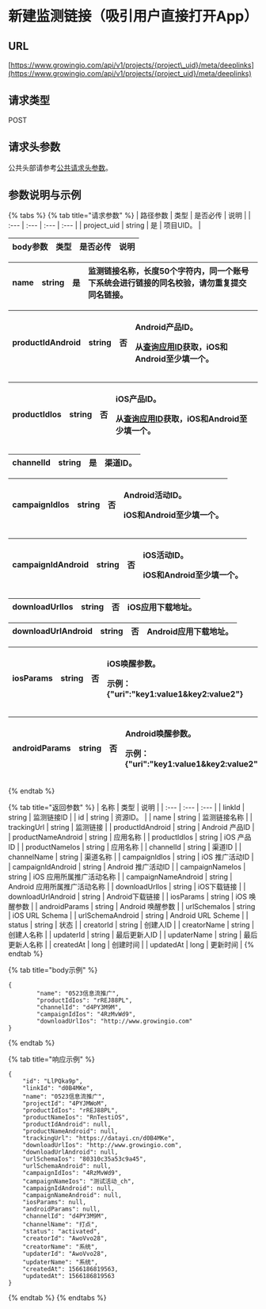 # 新建监测链接（吸引用户直接打开App）

## URL

[https://www.growingio.com/api/v1/projects/{project\_uid}/meta/deeplinks](https://www.growingio.com/api/v1/projects/{project_uid}/meta/deeplinks)

## 请求类型

POST

## 请求头参数

公共头部请参考[公共请求头参数](../../authenticate.md)。

## 参数说明与示例

{% tabs %}
{% tab title="请求参数" %}
| 路径参数 | 类型 | 是否必传 | 说明 |
| :--- | :--- | :--- | :--- |
| project\_uid | string | 是 | 项目UID。 |

| body参数 | 类型 | 是否必传 | 说明 |
| :--- | :--- | :--- | :--- |


| name | string | 是 | 监测链接名称，长度50个字符内，同一个账号下系统会进行链接的同名校验，请勿重复提交同名链接。 |
| :--- | :--- | :--- | :--- |


<table>
  <thead>
    <tr>
      <th style="text-align:left">productIdAndroid</th>
      <th style="text-align:left">string</th>
      <th style="text-align:left">&#x5426;</th>
      <th style="text-align:left">
        <p>Android&#x4EA7;&#x54C1;ID&#x3002;</p>
        <p>&#x4ECE;<a href="https://app.gitbook.com/@help-1/s/doc/~/edit/drafts/-LpD4UbAD2BQKUq6Kf4L/untitled/api-can-kao/guang-gao-jian-ce-lian-jie-chuang-jian-fu-wu-api/jie-kou-ding-yi/cha-xun-ying-yong-id">&#x67E5;&#x8BE2;&#x5E94;&#x7528;ID</a>&#x83B7;&#x53D6;&#xFF0C;iOS&#x548C;Android&#x81F3;&#x5C11;&#x586B;&#x4E00;&#x4E2A;&#x3002;</p>
      </th>
    </tr>
  </thead>
  <tbody></tbody>
</table>

<table>
  <thead>
    <tr>
      <th style="text-align:left">productIdIos</th>
      <th style="text-align:left">string</th>
      <th style="text-align:left">&#x5426;</th>
      <th style="text-align:left">
        <p>iOS&#x4EA7;&#x54C1;ID&#x3002;</p>
        <p>&#x4ECE;<a href="https://app.gitbook.com/@help-1/s/doc/~/edit/drafts/-LpD4UbAD2BQKUq6Kf4L/untitled/api-can-kao/guang-gao-jian-ce-lian-jie-chuang-jian-fu-wu-api/jie-kou-ding-yi/cha-xun-ying-yong-id">&#x67E5;&#x8BE2;&#x5E94;&#x7528;ID</a>&#x83B7;&#x53D6;&#xFF0C;iOS&#x548C;Android&#x81F3;&#x5C11;&#x586B;&#x4E00;&#x4E2A;&#x3002;</p>
      </th>
    </tr>
  </thead>
  <tbody></tbody>
</table>

| channelId | string | 是 | 渠道ID。 |
| :--- | :--- | :--- | :--- |


<table>
  <thead>
    <tr>
      <th style="text-align:left">campaignIdIos</th>
      <th style="text-align:left">string</th>
      <th style="text-align:left">&#x5426;</th>
      <th style="text-align:left">
        <p>Android&#x6D3B;&#x52A8;ID&#x3002;</p>
        <p>iOS&#x548C;Android&#x81F3;&#x5C11;&#x586B;&#x4E00;&#x4E2A;&#x3002;</p>
      </th>
    </tr>
  </thead>
  <tbody></tbody>
</table>

<table>
  <thead>
    <tr>
      <th style="text-align:left">campaignIdAndroid</th>
      <th style="text-align:left">string</th>
      <th style="text-align:left">&#x5426;</th>
      <th style="text-align:left">
        <p>iOS&#x6D3B;&#x52A8;ID&#x3002;</p>
        <p>iOS&#x548C;Android&#x81F3;&#x5C11;&#x586B;&#x4E00;&#x4E2A;&#x3002;</p>
      </th>
    </tr>
  </thead>
  <tbody></tbody>
</table>

| downloadUrlIos | string | 否 | iOS应用下载地址。 |
| :--- | :--- | :--- | :--- |


| downloadUrlAndroid | string | 否 | Android应用下载地址。 |
| :--- | :--- | :--- | :--- |


<table>
  <thead>
    <tr>
      <th style="text-align:left">iosParams</th>
      <th style="text-align:left">string</th>
      <th style="text-align:left">&#x5426;</th>
      <th style="text-align:left">
        <p>iOS&#x5524;&#x9192;&#x53C2;&#x6570;&#x3002;</p>
        <p>&#x793A;&#x4F8B;&#xFF1A;{&quot;uri&quot;:&quot;key1:value1&amp;key2:value2&quot;}</p>
      </th>
    </tr>
  </thead>
  <tbody></tbody>
</table>

<table>
  <thead>
    <tr>
      <th style="text-align:left">androidParams</th>
      <th style="text-align:left">string</th>
      <th style="text-align:left">&#x5426;</th>
      <th style="text-align:left">
        <p>Android&#x5524;&#x9192;&#x53C2;&#x6570;&#x3002;</p>
        <p>&#x793A;&#x4F8B;&#xFF1A;{&quot;uri&quot;:&quot;key1:value1&amp;key2:value2&quot;}</p>
      </th>
    </tr>
  </thead>
  <tbody></tbody>
</table>
{% endtab %}

{% tab title="返回参数" %}
| 名称 | 类型 | 说明 |
| :--- | :--- | :--- |
| linkId | string | 监测链接ID |
| id | string | 资源ID。 |
| name | string | 监测链接名称 |
| trackingUrl | string | 监测链接 |
| productIdAndroid | string | Android 产品ID |
| productNameAndroid | string | 应用名称 |
| productIdIos | string | iOS 产品ID |
| productNameIos | string | 应用名称 |
| channelId | string | 渠道ID |
| channelName | string | 渠道名称 |
| campaignIdIos | string | iOS 推广活动ID |
| campaignIdAndroid | string | Android 推广活动ID |
| campaignNameIos | string | iOS 应用所属推广活动名称 |
| campaignNameAndroid | string | Android 应用所属推广活动名称 |
| downloadUrlIos | string | iOS下载链接 |
| downloadUrlAndroid | string | Android下载链接 |
| iosParams | string | iOS 唤醒参数 |
| androidParams | string | Android 唤醒参数 |
| urlSchemaIos | string | iOS URL Schema |
| urlSchemaAndroid | string | Android URL Scheme |
| status | string | 状态 |
| creatorId | string | 创建人ID |
| creatorName | string | 创建人名称 |
| updaterId | string | 最后更新人ID |
| updaterName | string | 最后更新人名称 |
| createdAt | long | 创建时间 |
| updatedAt | long | 更新时间 |
{% endtab %}

{% tab title="body示例" %}
```text
{
        "name": "0523信息流推广",
        "productIdIos": "rREJ88PL",
        "channelId": "d4PY3M9M",
        "campaignIdIos": "4RzMvWd9",
        "downloadUrlIos": "http://www.growingio.com"
}
```
{% endtab %}

{% tab title="响应示例" %}
```text
{
    "id": "LlPQka9p",
    "linkId": "d0B4MKe",
    "name": "0523信息流推广",
    "projectId": "4PYJMWoM",
    "productIdIos": "rREJ88PL",
    "productNameIos": "RnTestiOS",
    "productIdAndroid": null,
    "productNameAndroid": null,
    "trackingUrl": "https://datayi.cn/d0B4MKe",
    "downloadUrlIos": "http://www.growingio.com",
    "downloadUrlAndroid": null,
    "urlSchemaIos": "80310c35a53c9a45",
    "urlSchemaAndroid": null,
    "campaignIdIos": "4RzMvWd9",
    "campaignNameIos": "测试活动_ch",
    "campaignIdAndroid": null,
    "campaignNameAndroid": null,
    "iosParams": null,
    "androidParams": null,
    "channelId": "d4PY3M9M",
    "channelName": "打点",
    "status": "activated",
    "creatorId": "AwoVvo28",
    "creatorName": "系统",
    "updaterId": "AwoVvo28",
    "updaterName": "系统",
    "createdAt": 1566186819563,
    "updatedAt": 1566186819563
}
```
{% endtab %}
{% endtabs %}

